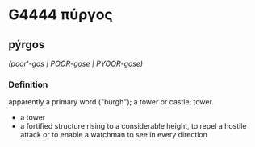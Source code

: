 # G4444 πύργος

## pýrgos

_(poor'-gos | POOR-gose | PYOOR-gose)_

### Definition

apparently a primary word ("burgh"); a tower or castle; tower.

- a tower
- a fortified structure rising to a considerable height, to repel a hostile attack or to enable a watchman to see in every direction

